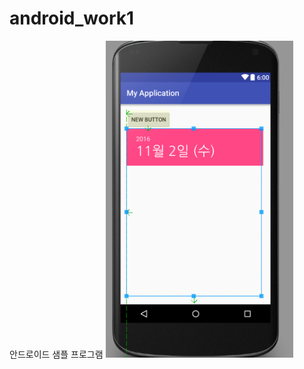 # android_work1

안드로이드 샘플 프로그램
<img src='https://github.com/Gosemin/android_work1/blob/master/app/pics/a.PNG?raw=true' width=300/>
